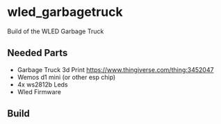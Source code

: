 # wled_garbagetruck
Build of the WLED Garbage Truck
## Needed Parts
- Garbage Truck 3d Print https://www.thingiverse.com/thing:3452047
- Wemos d1 mini (or other esp chip)
- 4x ws2812b Leds
- Wled Firmware

## Build
